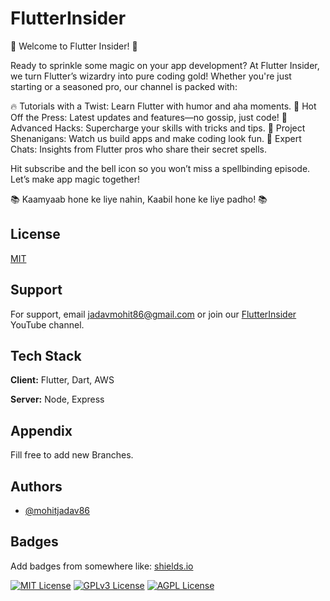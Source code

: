 
# FlutterInsider



🎥 Welcome to Flutter Insider! 🎥

Ready to sprinkle some magic on your app development? At Flutter Insider, we turn Flutter’s wizardry into pure coding gold! Whether you're just starting or a seasoned pro, our channel is packed with:

🔥 Tutorials with a Twist: Learn Flutter with humor and aha moments.
📰 Hot Off the Press: Latest updates and features—no gossip, just code!
🚀 Advanced Hacks: Supercharge your skills with tricks and tips.
📱 Project Shenanigans: Watch us build apps and make coding look fun.
🎤 Expert Chats: Insights from Flutter pros who share their secret spells.

Hit subscribe and the bell icon so you won’t miss a spellbinding episode. Let’s make app magic together!


📚 Kaamyaab hone ke liye nahin, Kaabil hone ke liye padho! 📚


## License

[MIT](https://choosealicense.com/licenses/mit/)


## Support

For support, email jadavmohit86@gmail.com or join our [FlutterInsider](https://www.youtube.com/@FlutterInsider) YouTube channel.


## Tech Stack

**Client:** Flutter, Dart, AWS

**Server:** Node, Express


## Appendix

Fill free to add new Branches.


## Authors

- [@mohitjadav86](https://www.github.com/mohitjadav86)


## Badges

Add badges from somewhere like: [shields.io](https://shields.io/)

[![MIT License](https://img.shields.io/badge/License-MIT-green.svg)](https://choosealicense.com/licenses/mit/)
[![GPLv3 License](https://img.shields.io/badge/License-GPL%20v3-yellow.svg)](https://opensource.org/licenses/)
[![AGPL License](https://img.shields.io/badge/license-AGPL-blue.svg)](http://www.gnu.org/licenses/agpl-3.0)

